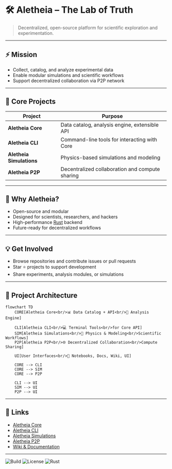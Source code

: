 # 🛠️ Aletheia – The Lab of Truth

> Decentralized, open-source platform for scientific exploration and experimentation.

---

## ⚡ Mission
- Collect, catalog, and analyze experimental data  
- Enable modular simulations and scientific workflows  
- Support decentralized collaboration via P2P network

---

## 🧩 Core Projects

| Project | Purpose |
|---------|---------|
| **Aletheia Core** | Data catalog, analysis engine, extensible API |
| **Aletheia CLI** | Command-line tools for interacting with Core |
| **Aletheia Simulations** | Physics-based simulations and modeling |
| **Aletheia P2P** | Decentralized collaboration and compute sharing |

---

## 🚀 Why Aletheia?
- Open-source and modular  
- Designed for scientists, researchers, and hackers  
- High-performance [Rust](https://www.rust-lang.org/)
 backend  
- Future-ready for decentralized workflows

---

## 💡 Get Involved
- Browse repositories and contribute issues or pull requests  
- Star ⭐ projects to support development  
- Share experiments, analysis modules, or simulations  

---

## 🧩 Project Architecture

```mermaid
flowchart TD
    CORE[Aletheia Core<br/>📊 Data Catalog + API<br/>🔬 Analysis Engine]

    CLI[Aletheia CLI<br/>💻 Terminal Tools<br/>for Core API]
    SIM[Aletheia Simulations<br/>🧪 Physics & Modeling<br/>Scientific Workflows]
    P2P[Aletheia P2P<br/>🌐 Decentralized Collaboration<br/>Compute Sharing]

    UI[User Interfaces<br/>📒 Notebooks, Docs, Wiki, UI]

    CORE --> CLI
    CORE --> SIM
    CORE --> P2P

    CLI --> UI
    SIM --> UI
    P2P --> UI
```

---

## 🔗 Links
- [Aletheia Core](https://github.com/Ergasterion-Aletheias/aletheia-core)  
- [Aletheia CLI](https://github.com/Ergasterion-Aletheias/aletheia-cli)  
- [Aletheia Simulations](https://github.com/Ergasterion-Aletheias/aletheia-simulations)  
- [Aletheia P2P](https://github.com/Ergasterion-Aletheias/aletheia-p2p)  
- [Wiki & Documentation](https://github.com/Ergasterion-Aletheias/aletheia-core/wiki)

---

![Build](https://img.shields.io/badge/build-passing-brightgreen)
![License](https://img.shields.io/badge/license-MIT-blue)
![Rust](https://img.shields.io/badge/language-Rust-orange)
